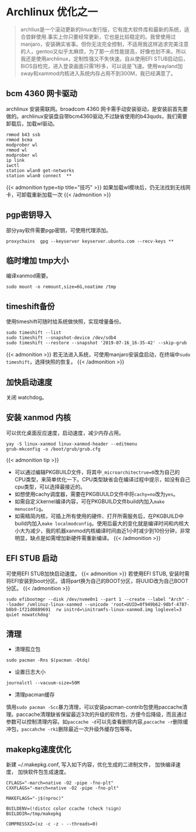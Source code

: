 # Archlinux 优化之一

>archliux是一个滚动更新的linux发行版，它有庞大软件库和最新的系统，适合尝鲜使用.事实上你只要经常更新，它也是比较稳定的。我曾使用过manjaro，安装确实省事。但你无法完全控制，不适用我这样追求完美注意的人，gentoo又似乎太麻烦，为了那一点性能提高，好像也划不来。所以我还是使用archlinux，定制性强又不失快速。自从使用EFI STUB启动后，BiOS自检完，进入登录画面只需1秒多，可以说是飞速。使用wayland加sway和xammod内核进入系统内存占用不到300M，我已经满意了。


## bcm 4360 网卡驱动
archlinux 安装需联网。broadcom 4360 网卡需手动安装驱动，是安装前首先要做的。archlinux安装盘自带bcm4360驱动,不过缺省使用的b43quds，我们需要卸载后，加载wl驱动。
```
rmmod b43 ssb
rmmod bcma
modprober wl
rmmod wl
modprober wl 
ip link
iwctl
station wlan0 get-networks
station wlan0 connect  **
```
{{< admonition type=tip title="技巧" >}}
如果加载wl模块后，仍无法找到无线网卡，可卸载重新加载一次
{{< /admonition >}}

## pgp密钥导入
部分yay软件需要pgp密钥，可使用代理添加。
```
proxychains  gpg --keyserver keyserver.ubuntu.com --recv-keys **
```
## 临时增加 tmp大小
编译xanmod需要。
```
sudo mount -o remount,size=6G,noatime /tmp
```
## timeshift备份

使用timeshift可随时给系统做快照，实现增量备份。
```
sudo timeshift --list
sudo timeshift --snapshot-device /dev/sdb4
sudo timeshift --restore --snapshot '2019-07-16_16-35-42' --skip-grub
```
{{< admonition >}}
若无法进入系统，可使用manjaro安装盘启动，在终端中`sudo timeshift`，选择快照的恢复。
{{< /admonition >}}
## 加快启动速度
   关闭 watchdog。
## 安装 xanmod 内核
可以优化桌面反应速度，启动速度，减少内存占用。
```
yay -S linux-xanmod linux-xanmod-header --editmenu
grub-mkconfig -o /boot/grub/grub.cfg
```
{{< admonition tip >}}
* 可以通过编辑PKGBUILD文件，将其中`_microarchitectrue=0`改为自己的CPU类型，来简单优化一下。CPU类型缺省会在编译过程中提示，如没有自己cpu类型，可以选择最接近的。
* 如想使用cachy调度器，需要在PKGBUULD文件中将`cachy=no`改为`yes`。
* 如需自定义kernel编译内容，可在PKGBUILD文件build内加入`make menuconfig`。
* 如需精简内核，可插上所有使用的硬件、打开所需服务后，在PKGBUILD中build内加入`make localmodconfig`。使用后最大的变化就是编译时间和内核大小大为减少，我的机器xanmod内核编译时间由近1小时减少到10份分钟，非常明显，缺点是如需增加新硬件需重新编译。
{{< /admonition >}}
## EFI STUB 启动
可使用EFI STUB加快启动速度。
{{< admonition >}}
若使用EFI STUB, 安装时需将EFI安装到boot分区。请将part换为自己的BOOT分区，将UUID改为自己BOOT分区。
{{< /admonition >}}

```
sudo efibootmgr --disk /dev/nvme0n1 --part 1 --create --label "Arch" --loader /vmlinuz-linux-xanmod --unicode 'root=UUID=0f949b62-98bf-4787-b8b9-1f21d0889691  rw initrd=\initramfs-linux-xanmod.img loglevel=3 quiet nowatchdog'

```
## 清理
- 清理孤立包
```
sudo pacman -Rns $(pacman -Qtdq)
```
- 设置日志大小
```
journalctl --vacuum-size=50M
```
- 清理pacman缓存

慎用`sudo pacman -Scc`暴力清理，可以安装pacman-contrib包使用paccache清理。paccache清理缺省保留最近3次的升级的软件包，方便今后降级，而且通过参数可以控制清理内容。如`paccache -d`可以先查看删除内容,`paccache -r`删除缓冲包，`paccahche -rk1`删除最近一次升级外缓存包等等。
## makepkg速度优化
新建 ~/.makepkg.conf, 写入如下内容，优化生成的二进制文件， 加快编译速度， 加快软件包生成速度。
```
CFLAGS="-march=native -O2 -pipe -fno-plt"
CXXFLAGS="-march=native -O2 -pipe -fno-plt"

MAKEFLAGS="-j$(nproc)"

BUILDENV=(!distcc color ccache !check !sign)
BUILDDIR=/tmp/makepkg

COMPRESSXZ=(xz -c -z - --threads=0)
```

